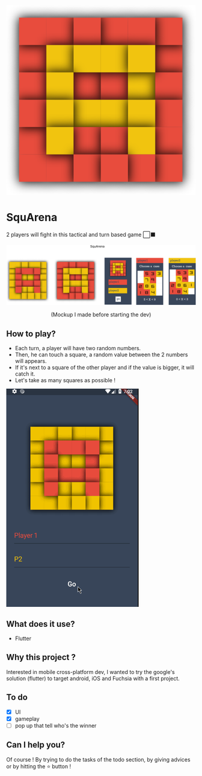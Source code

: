 ![logo](./squarena/assets/images/logo.png)

# SquArena
2 players will fight in this tactical and turn based game ⬜⬛

![mockup](./squarena/assets/images/mockup/squarena.png)
<p align="center">(Mockup I made before starting the dev)</p>

## How to play?
- Each turn, a player will have two random numbers.
- Then, he can touch a square, a random value between the 2 numbers will appears.
- If it's next to a square of the other player and if the value is bigger, it will catch it.
- Let's take as many squares as possible !

![mockup](./squarena/assets/images/mockup/squarena.gif)

## What does it use?
  - Flutter

## Why this project ?
Interested in mobile cross-platform dev, I wanted to try the google's solution (flutter) to target android, iOS and Fuchsia with a first project.

## To do
- [X] UI
- [X] gameplay
- [ ] pop up that tell who's the winner

## Can I help you?
Of course ! By trying to do the tasks of the todo section, by giving advices or by hitting the :star: button !

